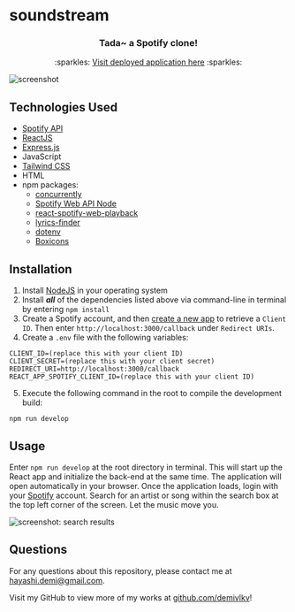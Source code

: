 # soundstream
### <p align="center">Tada~ a Spotify clone!</p>

<p align="center">:sparkles: <a href="https://soundstream.herokuapp.com/">Visit deployed application here</a> :sparkles:</p>

![screenshot](/../main/client/src/assets/screenshots/lyrics.png)

## Technologies Used
- [Spotify API](https://developer.spotify.com/)
- [ReactJS](https://reactjs.org/)
- [Express.js](https://expressjs.com/)
- JavaScript
- [Tailwind CSS](https://tailwindcss.com/)
- HTML
- npm packages:
    - [concurrently](https://www.npmjs.com/package/concurrently)
    - [Spotify Web API Node](https://github.com/thelinmichael/spotify-web-api-node)
    - [react-spotify-web-playback](https://github.com/gilbarbara/react-spotify-web-playback)
    - [lyrics-finder](https://www.npmjs.com/package/lyrics-finder)
    - [dotenv](https://github.com/motdotla/dotenv#readme)
    - [Boxicons](https://boxicons.com/)

## Installation
1. Install [NodeJS](https://nodejs.org/en/) in your operating system
2. Install ***all*** of the dependencies listed above via command-line in terminal by entering `npm install`
3. Create a Spotify account, and then [create a new app](https://developer.spotify.com/dashboard/applications) to retrieve a `Client ID`. Then enter `http://localhost:3000/callback` under `Redirect URIs`.
4. Create a `.env` file with the following variables:
```
CLIENT_ID=(replace this with your client ID)
CLIENT_SECRET=(replace this with your client secret)
REDIRECT_URI=http://localhost:3000/callback
REACT_APP_SPOTIFY_CLIENT_ID=(replace this with your client ID)
```
5. Execute the following command in the root to compile the development build:
```
npm run develop
```

## Usage
Enter `npm run develop` at the root directory in terminal. This will start up the React app and initialize the back-end at the same time. The application will open automatically in your browser. Once the application loads, login with your [Spotify](https://open.spotify.com/) account. Search for an artist or song within the search box at the top left corner of the screen. Let the music move you.

![screenshot: search results](/../main/client/src/assets/screenshots/song-search.png)

## Questions
For any questions about this repository, please contact me at [hayashi.demi@gmail.com](mailto:hayashi.demi@gmail.com).

Visit my GitHub to view more of my works at [github.com/demivlkv](https://github.com/demivlkv)!